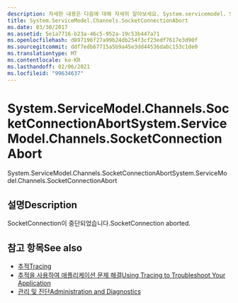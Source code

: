 ```yaml
---
description: 자세한 내용은 다음에 대해 자세히 알아보세요. System.servicemodel. SocketConnectionAbort
title: System.ServiceModel.Channels.SocketConnectionAbort
ms.date: 03/30/2017
ms.assetid: 5e1a7716-b23a-46c5-952a-19c53b447a71
ms.openlocfilehash: d897196f27a99b24db254f3cf23edf7617e3d90f
ms.sourcegitcommit: ddf7edb67715a5b9a45e3dd44536dabc153c1de0
ms.translationtype: MT
ms.contentlocale: ko-KR
ms.lasthandoff: 02/06/2021
ms.locfileid: "99634637"
---
```

# <a name="systemservicemodelchannelssocketconnectionabort"></a><span data-ttu-id="e4995-103">System.ServiceModel.Channels.SocketConnectionAbort</span><span class="sxs-lookup"><span data-stu-id="e4995-103">System.ServiceModel.Channels.SocketConnectionAbort</span></span>

<span data-ttu-id="e4995-104">System.ServiceModel.Channels.SocketConnectionAbort</span><span class="sxs-lookup"><span data-stu-id="e4995-104">System.ServiceModel.Channels.SocketConnectionAbort</span></span>  
  
## <a name="description"></a><span data-ttu-id="e4995-105">설명</span><span class="sxs-lookup"><span data-stu-id="e4995-105">Description</span></span>  

 <span data-ttu-id="e4995-106">SocketConnection이 중단되었습니다.</span><span class="sxs-lookup"><span data-stu-id="e4995-106">SocketConnection aborted.</span></span>  
  
## <a name="see-also"></a><span data-ttu-id="e4995-107">참고 항목</span><span class="sxs-lookup"><span data-stu-id="e4995-107">See also</span></span>

- [<span data-ttu-id="e4995-108">추적</span><span class="sxs-lookup"><span data-stu-id="e4995-108">Tracing</span></span>](index.md)
- [<span data-ttu-id="e4995-109">추적을 사용하여 애플리케이션 문제 해결</span><span class="sxs-lookup"><span data-stu-id="e4995-109">Using Tracing to Troubleshoot Your Application</span></span>](using-tracing-to-troubleshoot-your-application.md)
- [<span data-ttu-id="e4995-110">관리 및 진단</span><span class="sxs-lookup"><span data-stu-id="e4995-110">Administration and Diagnostics</span></span>](../index.md)
